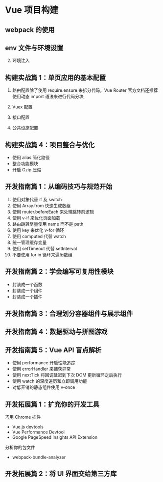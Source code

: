 # Vue 项目构建

## webpack 的使用

## env 文件与环境设置

2. 环境注入

## 构建实战篇 1：单页应用的基本配置

1. 路由配置除了使用 require.ensure 来拆分代码，Vue Router 官方文档还推荐使用动态 import 语法来进行代码分块

2. Vuex 配置

3. 接口配置

4. 公共设施配置

## 构建实战篇 4：项目整合与优化

- 使用 alias 简化路径
- 整合功能模块
- 开启 Gzip 压缩

## 开发指南篇 1：从编码技巧与规范开始

1. 使用对象代替 if 及 switch
2. 使用 Array.from 快速生成数组
3. 使用 router.beforeEach 来处理跳转前逻辑
4. 使用 v-if 来优化页面加载
5. 路由跳转尽量使用 name 而不是 path
6. 使用 key 来优化 v-for 循环
7. 使用 computed 代替 watch
8. 统一管理缓存变量
9. 使用 setTimeout 代替 setInterval
10. 不要使用 for in 循环来遍历数组

## 开发指南篇 2：学会编写可复用性模块

- 封装成一个函数
- 封装成一个组件
- 封装成一个插件

## 开发指南篇 3：合理划分容器组件与展示组件

## 开发指南篇 4：数据驱动与拼图游戏

## 开发指南篇 5：Vue API 盲点解析

- 使用 performance 开启性能追踪
- 使用 errorHandler 来捕获异常
- 使用 nextTick 将回调延迟到下次 DOM 更新循环之后执行
- 使用 watch 的深度遍历和立即调用功能
- 对低开销的静态组件使用 v-once

## 开发拓展篇 1：扩充你的开发工具

巧用 Chrome 插件

- Vue.js devtools
- Vue Performance Devtool
- Google PageSpeed Insights API Extension

分析你的包文件

- webpack-bundle-analyzer

## 开发拓展篇 2：将 UI 界面交给第三方库

